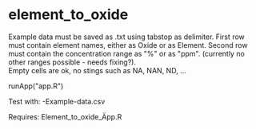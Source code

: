# element_to_oxide

Example data must be saved as .txt using tabstop as delimiter. 
First row must contain element names, either as Oxide or as Element. 
Second row must contain the concentration range as "%" or as "ppm". 
(currently no other ranges possible - needs fixing?).  
Empty cells are ok, no stings such as NA, NAN, ND, ...

runApp("app.R")

Test with: 
-Example-data.csv

Requires: 
Element_to_oxide_Äpp.R
